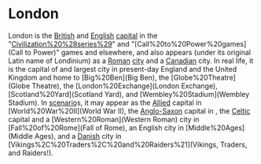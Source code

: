# London

London is the [British](British) and [English](English) [capital](capital) in the "[Civilization%20%28series%29](Civilization)" and "[Call%20to%20Power%20games](Call to Power)" games and elsewhere, and also appears (under its original Latin name of Londinium) as a [Roman](Roman) [city](city) and a [Canadian](Canadian) city. In real life, it is the capital of and largest city in present-day England and the United Kingdom and home to [Big%20Ben](Big Ben), the [Globe%20Theatre](Globe Theatre), the [London%20Exchange](London Exchange), [Scotland%20Yard](Scotland Yard), and [Wembley%20Stadium](Wembley Stadium).
In [scenario](scenario)s, it may appear as the [Allied](Allied) capital in [World%20War%20II](World War II), the [Anglo-Saxon](Anglo-Saxon) capital in , the [Celtic](Celtic) capital and a [Western%20Roman](Western Roman) city in [Fall%20of%20Rome](Fall of Rome), an English city in [Middle%20Ages](Middle Ages), and a [Danish](Danish) city in [Vikings%2C%20Traders%2C%20and%20Raiders%21](Vikings, Traders, and Raiders!).